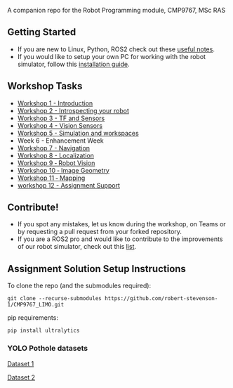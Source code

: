A companion repo for the Robot Programming module, CMP9767, MSc RAS

## Getting Started
 * If you are new to Linux, Python, ROS2 check out these [useful notes](../../wiki/Useful-Resources).
 * If you would like to setup your own PC for working with the robot simulator, follow this [installation guide](https://github.com/LCAS/CMP9767_LIMO/wiki/Simulator-Setup).

## Workshop Tasks
 * [Workshop 1 - Introduction](https://github.com/LCAS/CMP9767_LIMO/wiki/Workshop-1-%E2%80%90-Introduction)
 * [Workshop 2 - Introspecting your robot](https://github.com/LCAS/CMP9767_LIMO/wiki/Workshop-2-%E2%80%90-Introspecting-your-robot)
 * [Workshop 3 - TF and Sensors](https://github.com/LCAS/CMP9767_LIMO/wiki/Workshop-3-%E2%80%90-TFs-and-Sensors)
 * [Workshop 4 - Vision Sensors](https://github.com/LCAS/CMP9767_LIMO/wiki/Workshop-4-%E2%80%90-Vision-Sensors)
 * [Workshop 5 - Simulation and workspaces](https://github.com/LCAS/CMP9767_LIMO/wiki/Workshop-5-%E2%80%90-Simulation-and-workspaces)
 * Week 6 - Enhancement Week
 * [Workshop 7 - Navigation](https://github.com/LCAS/CMP9767_LIMO/wiki/Workshop-7-%E2%80%90-Navigation)
 * [Workshop 8 - Localization](https://github.com/LCAS/CMP9767_LIMO/wiki/Workshop-8-%E2%80%90-Localization)
 * [Workshop 9 ‐ Robot Vision](https://github.com/LCAS/CMP9767_LIMO/wiki/Workshop-9-%E2%80%90-Robot-Vision)
 * [Workshop 10 ‐ Image Geometry](https://github.com/LCAS/CMP9767_LIMO/wiki/Workshop-10-%E2%80%90-Image-Geometry)
 * [Workshop 11 ‐ Mapping](https://github.com/LCAS/CMP9767_LIMO/wiki/Workshop-11-%E2%80%90-Mapping)
 * [workshop 12 - Assignment Support](https://github.com/LCAS/CMP9767_LIMO/wiki/Workshop-12-%E2%80%90-Assignment-Support)

## Contribute!
 * If you spot any mistakes, let us know during the workshop, on Teams or by requesting a pull request from your forked repository. 
 * If you are a ROS2 pro and would like to contribute to the improvements of our robot simulator, check out this [list](https://github.com/LCAS/CMP9767_LIMO/wiki/Software-Improvements).

## Assignment Solution Setup Instructions

To clone the repo (and the submodules required):

```text
git clone --recurse-submodules https://github.com/robert-stevenson-1/CMP9767_LIMO.git
```

pip requirements:

```text
pip install ultralytics

```

### YOLO Pothole datasets

[Dataset 1](https://universe.roboflow.com/pothole-ipd/ipd-pothole-detection)


[Dataset 2](https://universe.roboflow.com/pothole-ipd/ipd-pothole-detection-2)
